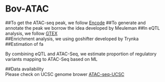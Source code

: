 # Bov-ATAC
##To get the ATAC-seq peak, we follow [Encode](https://www.encodeproject.org/data-standards/atac-seq/atac-encode4/)
##To generate and annotate the peak we borrow the idea developed by Meuleman
##In eQTL analysis, we follow [GTEX](https://gtexportal.org/home/methods)  
##Enrichment analysis, we using goshifter developed by Trynka
##Estimation of fa

By combining eQTL and ATAC-Seq, we estimate proportion of regulatory variants mapping to ATAC-Seq based on ML  

##Data availability  
Please check on UCSC genome brower [ATAC-seq-UCSC](http://genome.ucsc.edu/s/can_sichuan/bosTau9_atac)  
